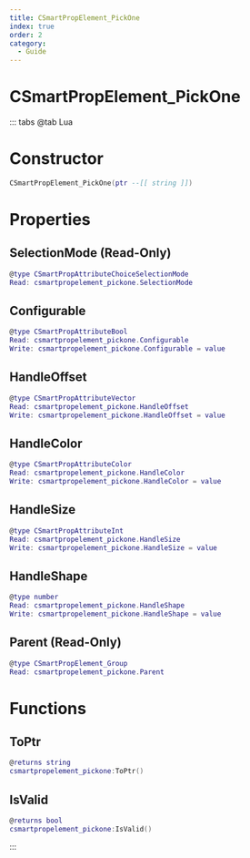 ```yaml
---
title: CSmartPropElement_PickOne
index: true
order: 2
category:
  - Guide
---
```


# CSmartPropElement_PickOne

::: tabs
@tab Lua
# Constructor
```lua
CSmartPropElement_PickOne(ptr --[[ string ]])
```
# Properties
## SelectionMode (Read-Only)
```lua
@type CSmartPropAttributeChoiceSelectionMode
Read: csmartpropelement_pickone.SelectionMode
```
## Configurable 
```lua
@type CSmartPropAttributeBool
Read: csmartpropelement_pickone.Configurable
Write: csmartpropelement_pickone.Configurable = value
```
## HandleOffset 
```lua
@type CSmartPropAttributeVector
Read: csmartpropelement_pickone.HandleOffset
Write: csmartpropelement_pickone.HandleOffset = value
```
## HandleColor 
```lua
@type CSmartPropAttributeColor
Read: csmartpropelement_pickone.HandleColor
Write: csmartpropelement_pickone.HandleColor = value
```
## HandleSize 
```lua
@type CSmartPropAttributeInt
Read: csmartpropelement_pickone.HandleSize
Write: csmartpropelement_pickone.HandleSize = value
```
## HandleShape 
```lua
@type number
Read: csmartpropelement_pickone.HandleShape
Write: csmartpropelement_pickone.HandleShape = value
```
## Parent (Read-Only)
```lua
@type CSmartPropElement_Group
Read: csmartpropelement_pickone.Parent
```
# Functions
## ToPtr
```lua
@returns string
csmartpropelement_pickone:ToPtr()
```
## IsValid
```lua
@returns bool
csmartpropelement_pickone:IsValid()
```

:::